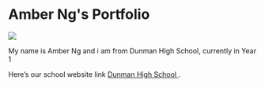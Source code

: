 <!IDOCTYPE html>
<html>
<body>
<h1> Amber Ng's Portfolio</h1>
<title> About me </title>
<img src="https://www.picgifs.com/disney-gifs/lilo-and-stitch/lilo-and-stitch-disney-gifs-724079.jpg"/>
<p>
My name is Amber Ng and i am from Dunman HIgh School, currently in Year 1</p>
<p>
  Here’s our school website link <a href ="www.dhs.sg"> Dunman High School  </a>. </p>
<br>
